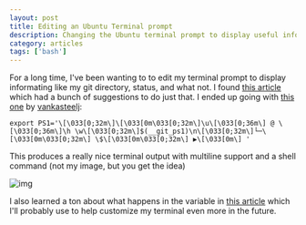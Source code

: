 ```yaml
---
layout: post
title: Editing an Ubuntu Terminal prompt
description: Changing the Ubuntu terminal prompt to display useful info.
category: articles
tags: ['bash']
---
```


For a long time, I've been wanting to to edit my terminal prompt to display informating like my git directory, status, and what not. I found
[this article](https://gist.github.com/justintv/168835) which had a bunch of suggestions to do just that. I ended up going with [this one](https://gist.github.com/justintv/168835#gistcomment-1717504)
by [vankasteelj](https://gist.github.com/vankasteelj):


`export PS1='\[\033[0;32m\]\[\033[0m\033[0;32m\]\u\[\033[0;36m\] @ \[\033[0;36m\]\h \w\[\033[0;32m\]$(__git_ps1)\n\[\033[0;32m\]└─\[\033[0m\033[0;32m\] \$\[\033[0m\033[0;32m\] ▶\[\033[0m\] '`

This produces a really nice terminal output with multiline support and a shell command (not my image, but you get the idea)

![img](https://cloud.githubusercontent.com/assets/12599850/13578646/7bcc1114-e499-11e5-8c8c-861f33cfdb38.png)

I also learned a ton about what happens in the variable in [this article](https://vitux.com/how-to-customize-ubuntu-bash-prompt/) which I'll probably use to help customize
my terminal even more in the future.
